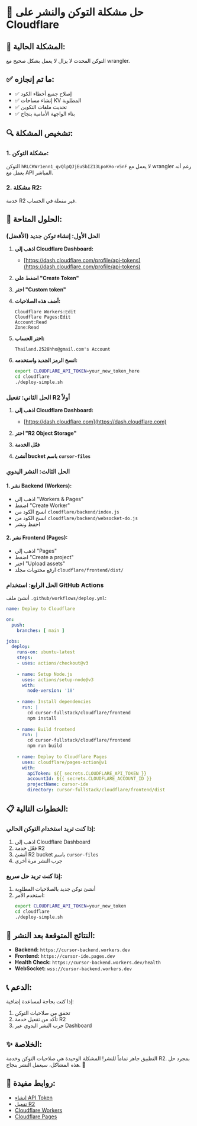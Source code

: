 # 🔧 حل مشكلة التوكن والنشر على Cloudflare

## 🚨 **المشكلة الحالية:**
التوكن المحدث لا يزال لا يعمل بشكل صحيح مع wrangler.

## ✅ **ما تم إنجازه:**
- ✅ إصلاح جميع أخطاء الكود
- ✅ إنشاء مساحات KV المطلوبة
- ✅ تحديث ملفات التكوين
- ✅ بناء الواجهة الأمامية بنجاح

## 🔍 **تشخيص المشكلة:**

### **1. مشكلة التوكن:**
التوكن `hRLCKWr1enn1_qvQlpQJjEuSbIZ13LpoKHo-v5nF` لا يعمل مع wrangler رغم أنه يعمل مع API المباشر.

### **2. مشكلة R2:**
خدمة R2 غير مفعلة في الحساب.

## 🚀 **الحلول المتاحة:**

### **الحل الأول: إنشاء توكن جديد (الأفضل)**

1. **اذهب إلى Cloudflare Dashboard:**
   - [https://dash.cloudflare.com/profile/api-tokens](https://dash.cloudflare.com/profile/api-tokens)

2. **اضغط على "Create Token"**

3. **اختر "Custom token"**

4. **أضف هذه الصلاحيات:**
   ```
   Cloudflare Workers:Edit
   Cloudflare Pages:Edit
   Account:Read
   Zone:Read
   ```

5. **اختر الحساب:**
   ```
   Thailand.2528hho@gmail.com's Account
   ```

6. **انسخ الرمز الجديد واستخدمه:**
   ```bash
   export CLOUDFLARE_API_TOKEN=your_new_token_here
   cd cloudflare
   ./deploy-simple.sh
   ```

### **الحل الثاني: تفعيل R2 أولاً**

1. **اذهب إلى Cloudflare Dashboard:**
   - [https://dash.cloudflare.com](https://dash.cloudflare.com)

2. **اختر "R2 Object Storage"**

3. **فعّل الخدمة**

4. **أنشئ bucket باسم `cursor-files`**

### **الحل الثالث: النشر اليدوي**

#### **1. نشر Backend (Workers):**
- اذهب إلى "Workers & Pages"
- اضغط "Create Worker"
- انسخ الكود من `cloudflare/backend/index.js`
- انسخ الكود من `cloudflare/backend/websocket-do.js`
- احفظ ونشر

#### **2. نشر Frontend (Pages):**
- اذهب إلى "Pages"
- اضغط "Create a project"
- اختر "Upload assets"
- ارفع محتويات مجلد `cloudflare/frontend/dist/`

### **الحل الرابع: استخدام GitHub Actions**

أنشئ ملف `.github/workflows/deploy.yml`:

```yaml
name: Deploy to Cloudflare

on:
  push:
    branches: [ main ]

jobs:
  deploy:
    runs-on: ubuntu-latest
    steps:
    - uses: actions/checkout@v3
    
    - name: Setup Node.js
      uses: actions/setup-node@v3
      with:
        node-version: '18'
        
    - name: Install dependencies
      run: |
        cd cursor-fullstack/cloudflare/frontend
        npm install
        
    - name: Build frontend
      run: |
        cd cursor-fullstack/cloudflare/frontend
        npm run build
        
    - name: Deploy to Cloudflare Pages
      uses: cloudflare/pages-action@v1
      with:
        apiToken: ${{ secrets.CLOUDFLARE_API_TOKEN }}
        accountId: ${{ secrets.CLOUDFLARE_ACCOUNT_ID }}
        projectName: cursor-ide
        directory: cursor-fullstack/cloudflare/frontend/dist
```

## 📋 **الخطوات التالية:**

### **إذا كنت تريد استخدام التوكن الحالي:**
1. اذهب إلى Cloudflare Dashboard
2. فعّل خدمة R2
3. أنشئ R2 bucket باسم `cursor-files`
4. جرب النشر مرة أخرى

### **إذا كنت تريد حل سريع:**
1. أنشئ توكن جديد بالصلاحيات المطلوبة
2. استخدم الأمر:
   ```bash
   export CLOUDFLARE_API_TOKEN=your_new_token
   cd cloudflare
   ./deploy-simple.sh
   ```

## 🎯 **النتائج المتوقعة بعد النشر:**

- **Backend:** `https://cursor-backend.workers.dev`
- **Frontend:** `https://cursor-ide.pages.dev`
- **Health Check:** `https://cursor-backend.workers.dev/health`
- **WebSocket:** `wss://cursor-backend.workers.dev`

## 📞 **الدعم:**

إذا كنت بحاجة لمساعدة إضافية:
1. تحقق من صلاحيات التوكن
2. تأكد من تفعيل خدمة R2
3. جرب النشر اليدوي عبر Dashboard

## ✨ **الخلاصة:**

التطبيق جاهز تماماً للنشر! المشكلة الوحيدة هي صلاحيات التوكن وخدمة R2. بمجرد حل هذه المشاكل، سيعمل النشر بنجاح. 🚀

## 🔗 **روابط مفيدة:**

- [إنشاء API Token](https://dash.cloudflare.com/profile/api-tokens)
- [تفعيل R2](https://dash.cloudflare.com)
- [Cloudflare Workers](https://dash.cloudflare.com/workers)
- [Cloudflare Pages](https://dash.cloudflare.com/pages)